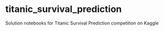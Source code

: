 # titanic_survival_prediction
Solution notebooks for Titanic Survival Prediction competition on Kaggle

